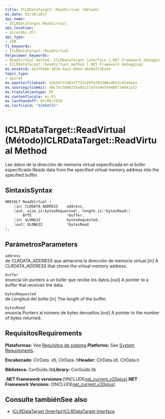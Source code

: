 ```yaml
---
title: ICLRDataTarget::ReadVirtual (Método)
ms.date: 03/30/2017
api_name:
- ICLRDataTarget.ReadVirtual
api_location:
- mscordbi.dll
api_type:
- COM
f1_keywords:
- ICLRDataTarget::ReadVirtual
helpviewer_keywords:
- ReadVirtual method, ICLRDataTarget interface [.NET Framework debugging]
- ICLRDataTarget::ReadVirtual method [.NET Framework debugging]
ms.assetid: da3769eb-1828-4aa1-b9ed-db4842136a43
topic_type:
- apiref
ms.openlocfilehash: e285df37d83ff73fe29fe293380a4053cb5a9eea
ms.sourcegitcommit: d9c7ac5d06735a01c1fafe34efe9486734841a72
ms.translationtype: MT
ms.contentlocale: es-ES
ms.lasthandoff: 05/06/2020
ms.locfileid: "82860555"
---
```

# <a name="iclrdatatargetreadvirtual-method"></a><span data-ttu-id="a18a1-102">ICLRDataTarget::ReadVirtual (Método)</span><span class="sxs-lookup"><span data-stu-id="a18a1-102">ICLRDataTarget::ReadVirtual Method</span></span>
<span data-ttu-id="a18a1-103">Lee datos de la dirección de memoria virtual especificada en el búfer especificado.</span><span class="sxs-lookup"><span data-stu-id="a18a1-103">Reads data from the specified virtual memory address into the specified buffer.</span></span>  
  
## <a name="syntax"></a><span data-ttu-id="a18a1-104">Sintaxis</span><span class="sxs-lookup"><span data-stu-id="a18a1-104">Syntax</span></span>  
  
```cpp  
HRESULT ReadVirtual (  
    [in] CLRDATA_ADDRESS    address,  
    [out, size_is(bytesRequested), length_is(*bytesRead)]
        BYTE                *buffer,  
    [in] ULONG32            bytesRequested,  
    [out] ULONG32           *bytesRead  
);  
```  
  
## <a name="parameters"></a><span data-ttu-id="a18a1-105">Parámetros</span><span class="sxs-lookup"><span data-stu-id="a18a1-105">Parameters</span></span>  
 `address`  
 <span data-ttu-id="a18a1-106">de CLRDATA_ADDRESS que almacena la dirección de memoria virtual.</span><span class="sxs-lookup"><span data-stu-id="a18a1-106">[in] A CLRDATA_ADDRESS that stores the virtual memory address.</span></span>  
  
 `buffer`  
 <span data-ttu-id="a18a1-107">enuncia Un puntero a un búfer que recibe los datos.</span><span class="sxs-lookup"><span data-stu-id="a18a1-107">[out] A pointer to a buffer that receives the data.</span></span>  
  
 `bytesRequested`  
 <span data-ttu-id="a18a1-108">de Longitud del búfer.</span><span class="sxs-lookup"><span data-stu-id="a18a1-108">[in] The length of the buffer.</span></span>  
  
 `bytesRead`  
 <span data-ttu-id="a18a1-109">enuncia Puntero al número de bytes devueltos.</span><span class="sxs-lookup"><span data-stu-id="a18a1-109">[out] A pointer to the number of bytes returned.</span></span>  
  
## <a name="requirements"></a><span data-ttu-id="a18a1-110">Requisitos</span><span class="sxs-lookup"><span data-stu-id="a18a1-110">Requirements</span></span>  
 <span data-ttu-id="a18a1-111">**Plataformas:** Vea [Requisitos de sistema](../../get-started/system-requirements.md).</span><span class="sxs-lookup"><span data-stu-id="a18a1-111">**Platforms:** See [System Requirements](../../get-started/system-requirements.md).</span></span>  
  
 <span data-ttu-id="a18a1-112">**Encabezado:** ClrData. idl, ClrData. h</span><span class="sxs-lookup"><span data-stu-id="a18a1-112">**Header:** ClrData.idl, ClrData.h</span></span>  
  
 <span data-ttu-id="a18a1-113">**Biblioteca:** CorGuids.lib</span><span class="sxs-lookup"><span data-stu-id="a18a1-113">**Library:** CorGuids.lib</span></span>  
  
 <span data-ttu-id="a18a1-114">**.NET Framework versiones:**[!INCLUDE[net_current_v20plus](../../../../includes/net-current-v20plus-md.md)]</span><span class="sxs-lookup"><span data-stu-id="a18a1-114">**.NET Framework Versions:** [!INCLUDE[net_current_v20plus](../../../../includes/net-current-v20plus-md.md)]</span></span>  
  
## <a name="see-also"></a><span data-ttu-id="a18a1-115">Consulte también</span><span class="sxs-lookup"><span data-stu-id="a18a1-115">See also</span></span>

- [<span data-ttu-id="a18a1-116">ICLRDataTarget (Interfaz)</span><span class="sxs-lookup"><span data-stu-id="a18a1-116">ICLRDataTarget Interface</span></span>](iclrdatatarget-interface.md)
